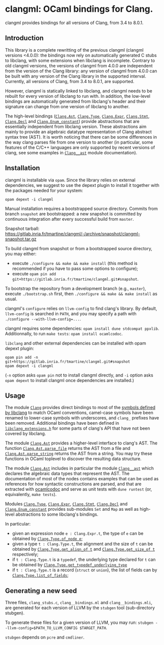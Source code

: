 # clangml: OCaml bindings for Clang.

clangml provides bindings for all versions of Clang, from 3.4 to
8.0.1.

## Introduction

This library is a complete rewritting of the previous clangml
(clangml versions <4.0.0):
the bindings now rely on automatically generated C stubs to libclang, with
some extensions when libclang is incomplete.
Contrary to old clangml versions, the versions of clangml from 4.0.0 are
independent from the version of the Clang library:
any version of clangml from 4.0.0 can be built with any version of the
Clang library in the supported interval.
Currently, all versions of Clang, from 3.4 to 8.0.1, are supported.

However, clangml is statically linked to libclang, and clangml needs
to be rebuilt for every version of libclang to run with.
In addition, the low-level bindings are automatically generated
from libclang's header and their signature can change from one version
of libclang to another.

The high-level bindings ([`Clang.Ast`][4], [`Clang.Type`][7],
[`Clang.Expr`][8], [`Clang.Stmt`][9], [`Clang.Decl`][10]
and [`Clang.Enum_constant`][11]) provide abstractions
that are essentially independent from libclang version.
These abstractions aim mainly to provide an algebraic datatype
representation of Clang abstract syntax tree (AST).
It is worth noticing that there can be some differences in the way clang
parses file from one version to another (in particular, some features of the
C/C++ languages are only supported by recent versions of clang,
see some examples in [`Clang__ast`][19] module documentation).

## Installation

clangml is installable via `opam`. Since the library relies on external
dependencies, we suggest to use the depext plugin to install it together
with the packages needed for your system:

```
opam depext -i clangml
```

Manual installation requires a bootstrapped source directory.
Commits from branch `snapshot` are bootstrapped: a new snapshot
is committed by continuous integration after every successful build from
`master`.

Snapshot tarball:
https://gitlab.inria.fr/tmartine/clangml/-/archive/snapshot/clangml-snapshot.tar.gz

To build clangml from snapshot or from a bootstrapped source directory,
you may either:

* execute `./configure && make && make install`
(this method is recommended if you have to pass some options to configure);
* execute
`opam pin add git+https://gitlab.inria.fr/tmartine/clangml.git#snapshot`.

To bootstrap the repository from a development branch (e.g., `master`),
execute `./bootstrap.sh` first, then `./configure && make && make install` as
usual.

clangml's `configure` relies on `llvm-config` to find clang's library.
By default, `llvm-config` is searched in `PATH`, and you may
specify a path with `./configure --with-llvm-config=...`.

clangml requires some dependencies:
`opam install dune stdcompat ppxlib`.
Additionnally, to run `make tests`: `opam install ocamlcodoc`.

`libclang` and other external dependencies can be installed with opam depext
plugin:
```
opam pin add -n git+https://gitlab.inria.fr/tmartine/clangml.git#snapshot
opam depext -i clangml
```
(`-n` option asks `opam pin` not to install clangml directly, and `-i` option
asks `opam depext` to install clangml once dependencies are installed.)

## Usage

The module [`Clang`][1] provides direct bindings to most of the [symbols
defined by libclang][2] to match OCaml conventions, camel-case symbols
have been renamed to lower-case symbols with underscores, and `clang_`
prefixes have been removed. Additional bindings have been defined in
[`libclang_extensions.h`][3] for some parts of clang's API that have
not been covered by libclang.

[1]: https://tmartine.gitlabpages.inria.fr/clangml/doc/clangml/Clang/index.html
[2]: https://clang.llvm.org/doxygen/group__CINDEX.html
[3]: https://gitlab.inria.fr/tmartine/clangml/blob/master/clangml/libclang_extensions.h

The module [`Clang.Ast`][4] provides a higher-level interface to clang's AST.
The function [`Clang.Ast.parse_file`][17] returns the AST from a file
and [`Clang.Ast.parse_string`][18] returns the AST from a string.
You may try these functions in OCaml toplevel to discover the resulting data
structure.

[17]: https://tmartine.gitlabpages.inria.fr/clangml/doc/clangml/Clang/Ast/index.html#val-parse_file
[18]: https://tmartine.gitlabpages.inria.fr/clangml/doc/clangml/Clang/Ast/index.html#val-parse_string

The module [`Clang.Ast`][4] includes in particular the module [`Clang__ast`][19]
which declares the algebraic data types that represent the AST.
The documentation of most of the nodes contains examples that can be used as references
for how syntactic constructions are parsed, and that are extracted with [ocamlcodoc][20]
and serve as unit tests with `dune runtest` (or, equivalently, `make tests`).

[19]: https://tmartine.gitlabpages.inria.fr/clangml/doc/clangml/Clang__ast/index.html
[20]: https://gitlab.inria.fr/tmartine/ocamlcodoc

Modules [`Clang.Type`][7], [`Clang.Expr`][8], [`Clang.Stmt`][9],
[`Clang.Decl`][10] and [`Clang.Enum_constant`][11] provides sub-modules
`Set` and `Map` as well as high-level abstractions to some libclang's bindings.

[4]: https://tmartine.gitlabpages.inria.fr/clangml/doc/clangml/Clang/Ast/index.html
[7]: https://tmartine.gitlabpages.inria.fr/clangml/doc/clangml/Clang/Type/index.html
[8]: https://tmartine.gitlabpages.inria.fr/clangml/doc/clangml/Clang/Expr/index.html
[9]: https://tmartine.gitlabpages.inria.fr/clangml/doc/clangml/Clang/Stmt/index.html
[10]: https://tmartine.gitlabpages.inria.fr/clangml/doc/clangml/Clang/Decl/index.html
[11]: https://tmartine.gitlabpages.inria.fr/clangml/doc/clangml/Clang/Enum_constant/index.html

In particular:

- given an expression node `e : Clang.Expr.t`, the type of `e` can be obtained by [`Clang.Type.of_node e`][12];
- given a type `t : Clang.Type.t`, the alignment and the size of `t` can be obtained by [`Clang.Type.get_align_of t`][13] and [`Clang.Type.get_size_of t`][14] respectively;
- if `t : Clang.Type.t` is a `typedef`, the underlying type declared for `t` can be obtained by [`Clang.Type.get_typedef_underlying_type`][15]
- if `t : Clang.Type.t` is a record (`struct` or `union`), the list of fields can by [`Clang.Type.list_of_fields`][16];

[12]: https://tmartine.gitlabpages.inria.fr/clangml/doc/clangml/Clang/Type/index.html#val-of_node
[13]: https://tmartine.gitlabpages.inria.fr/clangml/doc/clangml/Clang/Type/index.html#val-get_align_of
[14]: https://tmartine.gitlabpages.inria.fr/clangml/doc/clangml/Clang/Type/index.html#val-get_size_of
[15]: https://tmartine.gitlabpages.inria.fr/clangml/doc/clangml/Clang/Type/index.html#val-get_typedef_underlying_type
[16]: https://tmartine.gitlabpages.inria.fr/clangml/doc/clangml/Clang/Type/index.html#val-list_of_fields

## Generating a new seed

Three files, `clang_stubs.c`, `clang__bindings.ml` and
`clang__bindings.mli`, are generated for each version of LLVM by the
`stubgen` tool (sub-directory stubgen).

To generate these files for a given version of LLVM, you may run:
`stubgen --llvm-config=$PATH_TO_LLVM_CONFIG $TARGET_PATH`.

`stubgen` depends on `pcre` and `cmdliner`.